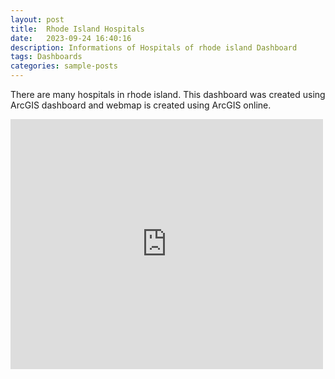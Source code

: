 ```yaml
---
layout: post
title:  Rhode Island Hospitals
date:   2023-09-24 16:40:16
description: Informations of Hospitals of rhode island Dashboard
tags: Dashboards
categories: sample-posts
---
```

There are many hospitals in rhode island. This dashboard was created using ArcGIS dashboard and webmap is created using ArcGIS online. 

<iframe width="500" height="400" frameborder="0" scrolling="no" marginheight="0" marginwidth="0" 
src="https://brown.maps.arcgis.com/apps/dashboards/c3242870cae54d1d950e9bf5683a4110"></iframe>

